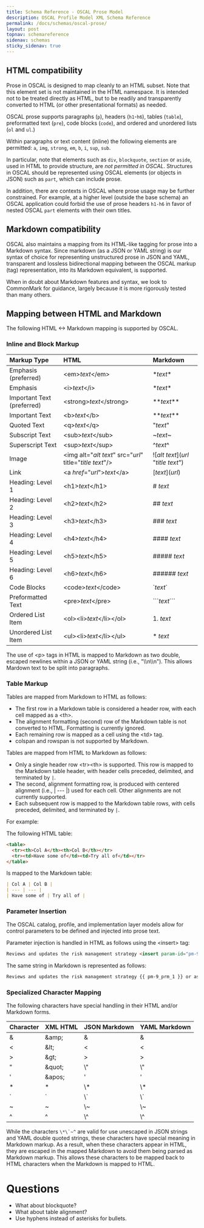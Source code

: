 ```yaml
---
title: Schema Reference - OSCAL Prose Model
description: OSCAL Profile Model XML Schema Reference
permalink: /docs/schemas/oscal-prose/
layout: post
topnav: schemareference
sidenav: schemas
sticky_sidenav: true
---
```


## HTML compatibility

Prose in OSCAL is designed to map cleanly to an HTML subset. Note that this element set is not maintained in the HTML namespace. It is intended not to be treated directly as HTML, but to be readily and transparently converted to HTML (or other presentational formats) as needed.

OSCAL prose supports paragraphs (`p`), headers (`h1`-`h6`), tables (`table`), preformatted text (`pre`), code blocks (`code`), and ordered and unordered lists (`ol` and `ul`.)

Within paragraphs or text content (inline) the following elements are permitted: `a`, `img`, `strong`, `em`, `b`, `i`, `sup`, `sub`.

In particular, note that elements such as `div`, `blockquote`, `section` or `aside`, used in HTML to provide structure, are *not permitted in OSCAL*. Structures in OSCAL should be represented using OSCAL elements (or objects in JSON) such as `part`, which can include prose.

In addition, there are contexts in OSCAL where prose usage may be further constrained. For example, at a higher level (outside the base schema) an OSCAL application could forbid the use of prose headers `h1-h6` in favor of nested OSCAL `part` elements with their own titles.

## Markdown compatibility

OSCAL also maintains a mapping from its HTML-like tagging for prose into a Markdown syntax. Since markdown (as a JSON or YAML string) is our syntax of choice for representing unstructured prose in JSON and YAML, transparent and lossless bidirectional mapping between the OSCAL markup (tag) representation, into its Markdown equivalent, is supported.

When in doubt about Markdown features and syntax, we look to CommonMark for guidance, largely because it is more rigorously tested than many others.

## Mapping between HTML and Markdown

The following HTML <-> Markdown mapping is supported by OSCAL.

### Inline and Block Markup

| Markup Type | HTML | Markdown |
|:--- |:--- |:--- |
| Emphasis (preferred) | &lt;em&gt;*text*&lt;/em&gt; | \**text*\*
| Emphasis | &lt;i&gt;*text*&lt;/i&gt; | \**text*\*
| Important Text (preferred) | &lt;strong&gt;*text*&lt;/strong&gt; | \*\**text*\*\*
| Important Text | &lt;b&gt;*text*&lt;/b&gt; | \*\**text*\*\*
| Quoted Text | &lt;q&gt;*text*&lt;/q&gt; | "*text*"
| Subscript Text | &lt;sub&gt;*text*&lt;/sub&gt; | \~*text*\~
| Superscript Text | &lt;sup&gt;*text*&lt;/sup&gt; | \^*text*\^
| Image | &lt;img alt="*alt text*" src="*url*" title="*title text*"/&gt; | !\[*alt text*](*url* "*title text*")
| Link | &lt;a *href*="*url*"&gt;*text*&lt;/a&gt; | \[*text*](*url*)
| Heading: Level 1 | &lt;h1&gt;*text*&lt;/h1&gt; | # *text*
| Heading: Level 2 | &lt;h2&gt;*text*&lt;/h2&gt; | ## *text*
| Heading: Level 3 | &lt;h3&gt;*text*&lt;/h3&gt; | ### *text*
| Heading: Level 4 | &lt;h4&gt;*text*&lt;/h4&gt; | #### *text*
| Heading: Level 5 | &lt;h5&gt;*text*&lt;/h5&gt; | ##### *text*
| Heading: Level 6 | &lt;h6&gt;*text*&lt;/h6&gt; | ###### *text*
| Code Blocks | &lt;code&gt;*text*&lt;/code&gt; | \`*text*\`
| Preformatted Text | &lt;pre&gt;*text*&lt;/pre&gt; | \`\`\`*text*\`\`\`
| Ordered List Item | &lt;ol&gt;&lt;li&gt;*text*&lt;/li&gt;&lt;/ol&gt; | 1. *text*
| Unordered List Item | &lt;ul&gt;&lt;li&gt;*text*&lt;/li&gt;&lt;/ul&gt; | * *text*

The use of &lt;p&gt; tags in HTML is mapped to Markdown as two double, escaped newlines within a JSON or YAML string (i.e., "\\\\n\\\\n"). This allows Mardown text to be split into paragraphs.

### Table Markup

Tables are mapped from Markdown to HTML as follows:

- The first row in a Markdown table is considered a header row, with each cell mapped as a &lt;th&gt;.
- The alignment formatting (second) row of the Markdown table is not converted to HTML. Formatting is currently ignored.
- Each remaining row is mapped as a cell using the &lt;td&gt; tag.
- colspan and rowspan is not supported by Markdown.

Tables are mapped from HTML to Markdown as follows:

- Only a single header row &lt;tr&gt;&lt;th&gt; is supported. This row is mapped to the Markdown table header, with header cells preceded, delimited, and terminated by `|`.
- The second, alignment formatting row, is produced with centered alignment (i.e., | --- |) used for each cell. Other alignments are not currently supported.
- Each subsequent row is mapped to the Markdown table rows, with cells preceded, delimited, and terminated by `|`.

For example:

The following HTML table:

```html
<table>
  <tr><th>Col A</th><th>Col B</th></tr>
  <tr><td>Have some of</td><td>Try all of</td></tr>
</table>
```

Is mapped to the Markdown table:

```markdown
| Col A | Col B |
| --- | --- |
| Have some of | Try all of |
```

### Parameter Insertion

The OSCAL catalog, profile, and implementation layer models allow for control parameters to be defined and injected into prose text.

Parameter injection is handled in HTML as follows using the &lt;insert&gt; tag:

```html
Reviews and updates the risk management strategy <insert param-id="pm-9_prm_1"/> or as required, to address organizational changes.
```

The same string in Markdown is represented as follows:

```markdown
Reviews and updates the risk management strategy {{ pm-9_prm_1 }} or as required, to address organizational changes.
```


### Specialized Character Mapping

The following characters have special handling in their HTML and/or Markdown forms.

| Character | XML HTML | JSON Markdown | YAML Markdown |
| --- | --- | --- | --- |
| &amp; | &amp;amp; | &amp; | &amp;
| &lt; | &amp;lt; | &lt; | &lt;
| &gt; | &amp;gt; | &gt; | &gt;
| " | &amp;quot; | \\" | \\"
| ' | &amp;apos; | ' | '
| \* | \* | \\\* | \\\*
| \` | \` | \\\` | \\\`
| ~ | ~ | \\~ | \\~
| ^ | ^ | \\^ | \\^

While the characters ```\*\`~^``` are valid for use unescaped in JSON strings and YAML double quoted strings, these characters have special meaning in Markdown markup. As a result, when these characters appear in HTML, they are escaped in the mapped Markdown to avoid them being parsed as Markdown markup. This allows these characters to be mapped back to HTML characters when the Markdown is mapped to HTML.

# Questions

- What about blockquote?
- What about table alignment?
- Use hyphens instead of asterisks for bullets.
